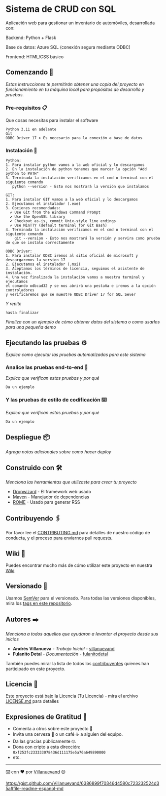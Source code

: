 # Sistema de CRUD con SQL

Aplicación web para gestionar un inventario de automóviles, desarrollada con:

Backend: Python + Flask

Base de datos: Azure SQL (conexión segura mediante ODBC)

Frontend: HTML/CSS básico

## Comenzando 🚀

_Estas instrucciones te permitirán obtener una copia del proyecto en funcionamiento en tu máquina local para propósitos de desarrollo y pruebas._

### Pre-requisitos 📋

Que cosas necesitas para instalar el software

```
Python 3.11 en adelante
Git
ODBC Driver 17 > Es necesario para la conexión a base de datos
```

### Instalación 🔧

```
Python:
1. Para instalar python vamos a la web oficial y lo descargamos
2. En la instalación de python tenemos que marcar la opción "Add python to PATH"
3. Terminada la instalación verificamos en el cmd o terminal con el siguiente comando
   python --version - Esto nos mostrará la versión que instalamos
```
```
GIT:
1. Para instalar GIT vamos a la web oficial y lo descargamos
2. Ejecutamos el instalador (.exe)
3. Opciones recomendadas: 
  ✔ Use Git from the Windows Command Prompt
  ✔ Use the OpenSSL library
  ✔ Checkout as-is, commit Unix-style line endings
  ✔ Use MinTTY (default terminal for Git Bash)
4. Terminada la instalación verificamos en el cmd o terminal con el siguiente comando
    git --version - Esto nos mostrará la versión y servira como prueba de que se instalo correctamente
```

```
ODBC Driver:
1. Para instalar ODBC iremos al sitio oficial de microsoft y descargaremos la version 17
2. Ejecutamos el instalador (.msi)
3. Aceptamos los términos de licencia, seguimos el asistente de instalación. 
4. Una vez finalizada la instalación vamos a nuestra terminal y ejecutamos
el comando odbcad32 y se nos abrirá una pestaña e iremos a la opción controladores
y verificaremos que se muestre ODBC Driver 17 for SQL Sever
```


_Y repite_

```
hasta finalizar
```

_Finaliza con un ejemplo de cómo obtener datos del sistema o como usarlos para una pequeña demo_

## Ejecutando las pruebas ⚙️

_Explica como ejecutar las pruebas automatizadas para este sistema_

### Analice las pruebas end-to-end 🔩

_Explica que verifican estas pruebas y por qué_

```
Da un ejemplo
```

### Y las pruebas de estilo de codificación ⌨️

_Explica que verifican estas pruebas y por qué_

```
Da un ejemplo
```

## Despliegue 📦

_Agrega notas adicionales sobre como hacer deploy_

## Construido con 🛠️

_Menciona las herramientas que utilizaste para crear tu proyecto_

* [Dropwizard](http://www.dropwizard.io/1.0.2/docs/) - El framework web usado
* [Maven](https://maven.apache.org/) - Manejador de dependencias
* [ROME](https://rometools.github.io/rome/) - Usado para generar RSS

## Contribuyendo 🖇️

Por favor lee el [CONTRIBUTING.md](https://gist.github.com/villanuevand/xxxxxx) para detalles de nuestro código de conducta, y el proceso para enviarnos pull requests.

## Wiki 📖

Puedes encontrar mucho más de cómo utilizar este proyecto en nuestra [Wiki](https://github.com/tu/proyecto/wiki)

## Versionado 📌

Usamos [SemVer](http://semver.org/) para el versionado. Para todas las versiones disponibles, mira los [tags en este repositorio](https://github.com/tu/proyecto/tags).

## Autores ✒️

_Menciona a todos aquellos que ayudaron a levantar el proyecto desde sus inicios_

* **Andrés Villanueva** - *Trabajo Inicial* - [villanuevand](https://github.com/villanuevand)
* **Fulanito Detal** - *Documentación* - [fulanitodetal](#fulanito-de-tal)

También puedes mirar la lista de todos los [contribuyentes](https://github.com/your/project/contributors) quíenes han participado en este proyecto. 

## Licencia 📄

Este proyecto está bajo la Licencia (Tu Licencia) - mira el archivo [LICENSE.md](LICENSE.md) para detalles

## Expresiones de Gratitud 🎁

* Comenta a otros sobre este proyecto 📢
* Invita una cerveza 🍺 o un café ☕ a alguien del equipo. 
* Da las gracias públicamente 🤓.
* Dona con cripto a esta dirección: `0xf253fc233333078436d111175e5a76a649890000`
* etc.



---
⌨️ con ❤️ por [Villanuevand](https://github.com/Villanuevand) 😊

https://gist.github.com/Villanuevand/6386899f70346d4580c723232524d35a#file-readme-espanol-md
